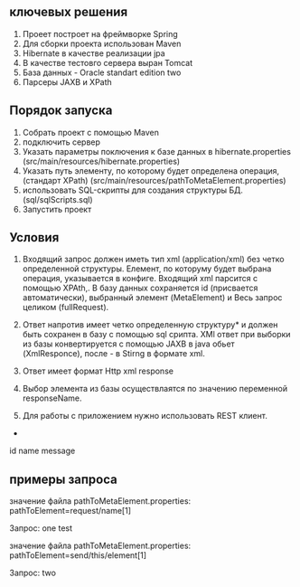 ﻿## ключевых решения
1. Проеет построет на фреймворке Spring
2. Для сборки проекта использован Maven
3. Hibernate в качестве реализации jpa
4. В качестве тестовго сервера выран Tomcat
5. База данных - Oracle standart edition two
6. Парсеры JAXB и XPath

## Порядок запуска

1. Собрать проект с помощью Maven
2. подключить сервер
3. Указать параметры поключения к базе данных в hibernate.properties (src/main/resources/hibernate.properties)
4. Указать путь элементу, по которому будет определена операция, (стандарт XPath) (src/main/resources/pathToMetaElement.properties) 
5. использовать SQL-скрипты для создания структуры БД. (sql/sqlScripts.sql)
6. Запустить проект

## Условия
1. Входящий запрос должен иметь тип xml (application/xml) без четко определенной
структуры. Елемент, по которуму будет выбрана операция, указывается в конфиге.
Входящий xml парсится с помощью XPAth,. В базу данных сохраняется id (присвается автоматически),
выбранный элемент (MetaElement) и Весь запрос целиком (fullRequest).

2. Ответ напротив имеет четко определенную структуру* и должен быть сохранен в базу 
с помощью sql срипта. XMl ответ при выборки из базы конвертируется с помощью JAXB в java обьет (XmlResponce),
после - в Stirng в формате xml.

4. Ответ имеет формат Http xml response

5. Выбор элемента из базы осуществлаятся по значению переменной responseName.

6. Для работы с приложением нужно использовать REST клиент.

*
<response>
    <id>id</id>
    <name>name</name>
    <message>message</message>
<response>

## примеры запроса

значение файла pathToMetaElement.properties:
pathToElement=request/name[1]

Запрос:
<request>
    <name>one</name>
    <something>test</something>
</request>

значение файла pathToMetaElement.properties:
pathToElement=send/this/element[1]

Запрос:
<send>
    <this>
        <element>two</element>
    </this>
</send>
	
